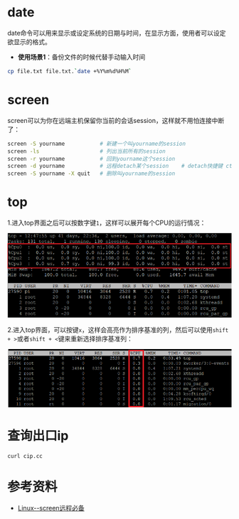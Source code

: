 # date

date命令可以用来显示或设定系统的日期与时间，在显示方面，使用者可以设定欲显示的格式。

- **使用场景1**：备份文件的时候代替手动输入时间

```sh
cp file.txt file.txt.`date +%Y%m%d%H%M`
```

# screen

screen可以为你在远端主机保留你当前的会话session，这样就不用怕连接中断了：

```sh
screen -S yourname           # 新建一个叫yourname的session
screen -ls                   # 列出当前所有的session
screen -r yourname           # 回到yourname这个session
screen -d yourname           # 远程detach某个session    # detach快捷键 ctrl a + d
screen -S yourname -X quit   # 删除叫yourname的session
```

# top

1.进入top界面之后可以按数字键`1`，这样可以展开每个CPU的运行情况：

![top-1](top-1.png)

2.进入top界面，可以按键`x`，这样会高亮作为排序基准的列，然后可以使用`shift + >`或者`shift + <`键来重新选择排序基准列：

![top-x](top-x.png)

# 查询出口ip

```sh
curl cip.cc
```

# 参考资料

- [Linux--screen远程必备](https://blog.csdn.net/qq_34243930/article/details/106771285)
